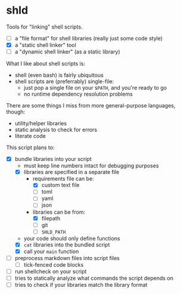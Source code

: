 # shld
Tools for "linking" shell scripts.
- [ ] a "file format" for shell libraries (really just some code style)
- [x] a "static shell linker" tool
- [ ] a "dynamic shell linker" (as a static library)

What I like about shell scripts is:
- shell (even bash) is fairly ubiquitous
- shell scripts are (preferrably) single-file:
  - just pop a single file on your `$PATH`, and you're ready to go
  - no runtime dependency resolution problems

There are some things I miss from more general-purpose languages, though:
- utility/helper libraries
- static analysis to check for errors
- literate code

This script plans to:
- [x] bundle libraries into your script
  - must keep line numbers intact for debugging purposes
  - [x] libraries are specified in a separate file
    - requirements file can be:
      - [x] custom text file
      - [ ] toml
      - [ ] yaml
      - [ ] json
    - libraries can be from:
      - [x] filepath
      - [ ] git
      - [ ] `SHLD_PATH`
  - your code should only define functions
  - [x] `cat` libraries into the bundled script
  - [x] call your `main` function
- [ ] preprocess markdown files into script files
  - [ ] tick-fenced code blocks
- [ ] run shellcheck on your script
- [ ] tries to statically analyze what commands the script depends on
- [ ] tries to check if your libraries match the library format
